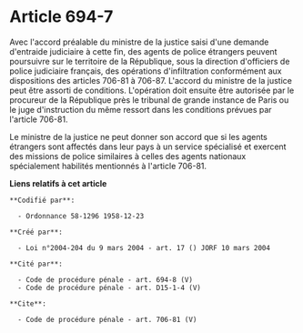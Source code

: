 # Article 694-7

Avec l'accord préalable du ministre de la justice saisi d'une demande d'entraide judiciaire à cette fin, des agents de police
étrangers peuvent poursuivre sur le territoire de la République, sous la direction d'officiers de police judiciaire français,
des opérations d'infiltration conformément aux dispositions des articles 706-81 à 706-87. L'accord du ministre de la justice
peut être assorti de conditions. L'opération doit ensuite être autorisée par le procureur de la République près le tribunal
de grande instance de Paris ou le juge d'instruction du même ressort dans les conditions prévues par l'article 706-81. 

Le ministre de la justice ne peut donner son accord que si les agents étrangers sont affectés dans leur pays à un service
spécialisé et exercent des missions de police similaires à celles des agents nationaux spécialement habilités mentionnés à
l'article 706-81.

**Liens relatifs à cet article**

	**Codifié par**:

	  - Ordonnance 58-1296 1958-12-23

	**Créé par**:

	  - Loi n°2004-204 du 9 mars 2004 - art. 17 () JORF 10 mars 2004

	**Cité par**:

	  - Code de procédure pénale - art. 694-8 (V)
	  - Code de procédure pénale - art. D15-1-4 (V)

	**Cite**:

	  - Code de procédure pénale - art. 706-81 (V)
